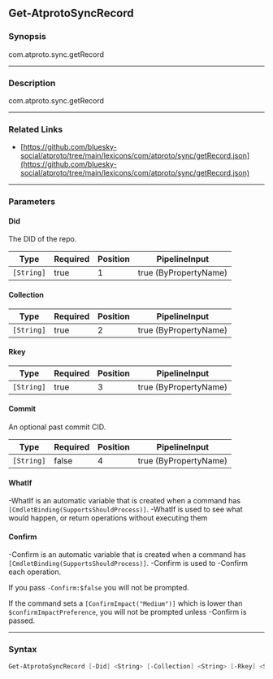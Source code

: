 Get-AtprotoSyncRecord
---------------------




### Synopsis
com.atproto.sync.getRecord



---


### Description

com.atproto.sync.getRecord



---


### Related Links
* [https://github.com/bluesky-social/atproto/tree/main/lexicons/com/atproto/sync/getRecord.json](https://github.com/bluesky-social/atproto/tree/main/lexicons/com/atproto/sync/getRecord.json)





---


### Parameters
#### **Did**

The DID of the repo.






|Type      |Required|Position|PipelineInput        |
|----------|--------|--------|---------------------|
|`[String]`|true    |1       |true (ByPropertyName)|



#### **Collection**




|Type      |Required|Position|PipelineInput        |
|----------|--------|--------|---------------------|
|`[String]`|true    |2       |true (ByPropertyName)|



#### **Rkey**




|Type      |Required|Position|PipelineInput        |
|----------|--------|--------|---------------------|
|`[String]`|true    |3       |true (ByPropertyName)|



#### **Commit**

An optional past commit CID.






|Type      |Required|Position|PipelineInput        |
|----------|--------|--------|---------------------|
|`[String]`|false   |4       |true (ByPropertyName)|



#### **WhatIf**
-WhatIf is an automatic variable that is created when a command has ```[CmdletBinding(SupportsShouldProcess)]```.
-WhatIf is used to see what would happen, or return operations without executing them
#### **Confirm**
-Confirm is an automatic variable that is created when a command has ```[CmdletBinding(SupportsShouldProcess)]```.
-Confirm is used to -Confirm each operation.

If you pass ```-Confirm:$false``` you will not be prompted.


If the command sets a ```[ConfirmImpact("Medium")]``` which is lower than ```$confirmImpactPreference```, you will not be prompted unless -Confirm is passed.



---


### Syntax
```PowerShell
Get-AtprotoSyncRecord [-Did] <String> [-Collection] <String> [-Rkey] <String> [[-Commit] <String>] [-WhatIf] [-Confirm] [<CommonParameters>]
```
